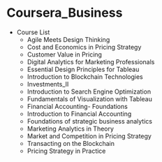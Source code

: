 # Coursera_Business

* Course List
	* Agile Meets Design Thinking
	* Cost and Economics in Pricing Strategy
	* Customer Value in Pricing
	* Digital Analytics for Marketing Professionals
	* Essential Design Principles for Tableau
	* Introduction to Blockchain Technologies
	* Investments_II
	* Introduction to Search Engine Optimization
	* Fundamentals of Visualization with Tableau
	* Financial Accounting- Foundations
	* Introduction to Financial Accounting
	* Foundations of strategic business analytics
	* Marketing Analytics in Theory
	* Market and Competition in Pricing Strategy
	* Transacting on the Blockchain
	* Pricing Strategy in Practice
